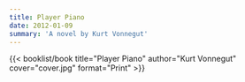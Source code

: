 ```yaml
---
title: Player Piano
date: 2012-01-09
summary: 'A novel by Kurt Vonnegut'
---
```


{{< booklist/book
title="Player Piano"
author="Kurt Vonnegut"
cover="cover.jpg"
format="Print" >}}
